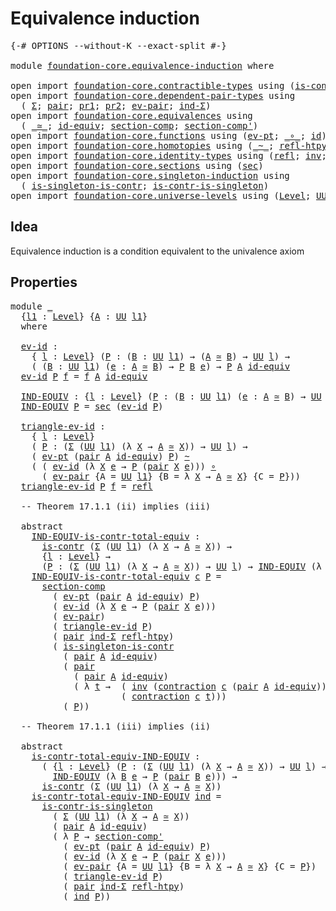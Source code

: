 # Equivalence induction

<pre class="Agda"><a id="34" class="Symbol">{-#</a> <a id="38" class="Keyword">OPTIONS</a> <a id="46" class="Pragma">--without-K</a> <a id="58" class="Pragma">--exact-split</a> <a id="72" class="Symbol">#-}</a>

<a id="77" class="Keyword">module</a> <a id="84" href="foundation-core.equivalence-induction.html" class="Module">foundation-core.equivalence-induction</a> <a id="122" class="Keyword">where</a>

<a id="129" class="Keyword">open</a> <a id="134" class="Keyword">import</a> <a id="141" href="foundation-core.contractible-types.html" class="Module">foundation-core.contractible-types</a> <a id="176" class="Keyword">using</a> <a id="182" class="Symbol">(</a><a id="183" href="foundation-core.contractible-types.html#925" class="Function">is-contr</a><a id="191" class="Symbol">;</a> <a id="193" href="foundation-core.contractible-types.html#1360" class="Function">contraction</a><a id="204" class="Symbol">)</a>
<a id="206" class="Keyword">open</a> <a id="211" class="Keyword">import</a> <a id="218" href="foundation-core.dependent-pair-types.html" class="Module">foundation-core.dependent-pair-types</a> <a id="255" class="Keyword">using</a>
  <a id="263" class="Symbol">(</a> <a id="265" href="foundation-core.dependent-pair-types.html#502" class="Record">Σ</a><a id="266" class="Symbol">;</a> <a id="268" href="foundation-core.dependent-pair-types.html#575" class="InductiveConstructor">pair</a><a id="272" class="Symbol">;</a> <a id="274" href="foundation-core.dependent-pair-types.html#592" class="Field">pr1</a><a id="277" class="Symbol">;</a> <a id="279" href="foundation-core.dependent-pair-types.html#604" class="Field">pr2</a><a id="282" class="Symbol">;</a> <a id="284" href="foundation-core.dependent-pair-types.html#853" class="Function">ev-pair</a><a id="291" class="Symbol">;</a> <a id="293" href="foundation-core.dependent-pair-types.html#687" class="Function">ind-Σ</a><a id="298" class="Symbol">)</a>
<a id="300" class="Keyword">open</a> <a id="305" class="Keyword">import</a> <a id="312" href="foundation-core.equivalences.html" class="Module">foundation-core.equivalences</a> <a id="341" class="Keyword">using</a>
  <a id="349" class="Symbol">(</a> <a id="351" href="foundation-core.equivalences.html#1607" class="Function Operator">_≃_</a><a id="354" class="Symbol">;</a> <a id="356" href="foundation-core.equivalences.html#2480" class="Function">id-equiv</a><a id="364" class="Symbol">;</a> <a id="366" href="foundation-core.equivalences.html#6162" class="Function">section-comp</a><a id="378" class="Symbol">;</a> <a id="380" href="foundation-core.equivalences.html#6335" class="Function">section-comp&#39;</a><a id="393" class="Symbol">)</a>
<a id="395" class="Keyword">open</a> <a id="400" class="Keyword">import</a> <a id="407" href="foundation-core.functions.html" class="Module">foundation-core.functions</a> <a id="433" class="Keyword">using</a> <a id="439" class="Symbol">(</a><a id="440" href="foundation-core.functions.html#622" class="Function">ev-pt</a><a id="445" class="Symbol">;</a> <a id="447" href="foundation-core.functions.html#407" class="Function Operator">_∘_</a><a id="450" class="Symbol">;</a> <a id="452" href="foundation-core.functions.html#309" class="Function">id</a><a id="454" class="Symbol">)</a>
<a id="456" class="Keyword">open</a> <a id="461" class="Keyword">import</a> <a id="468" href="foundation-core.homotopies.html" class="Module">foundation-core.homotopies</a> <a id="495" class="Keyword">using</a> <a id="501" class="Symbol">(</a><a id="502" href="foundation-core.homotopies.html#467" class="Function Operator">_~_</a><a id="505" class="Symbol">;</a> <a id="507" href="foundation-core.homotopies.html#632" class="Function">refl-htpy</a><a id="516" class="Symbol">)</a>
<a id="518" class="Keyword">open</a> <a id="523" class="Keyword">import</a> <a id="530" href="foundation-core.identity-types.html" class="Module">foundation-core.identity-types</a> <a id="561" class="Keyword">using</a> <a id="567" class="Symbol">(</a><a id="568" href="foundation-core.identity-types.html#694" class="InductiveConstructor">refl</a><a id="572" class="Symbol">;</a> <a id="574" href="foundation-core.identity-types.html#1552" class="Function">inv</a><a id="577" class="Symbol">;</a> <a id="579" href="foundation-core.identity-types.html#1239" class="Function Operator">_∙_</a><a id="582" class="Symbol">)</a>
<a id="584" class="Keyword">open</a> <a id="589" class="Keyword">import</a> <a id="596" href="foundation-core.sections.html" class="Module">foundation-core.sections</a> <a id="621" class="Keyword">using</a> <a id="627" class="Symbol">(</a><a id="628" href="foundation-core.sections.html#521" class="Function">sec</a><a id="631" class="Symbol">)</a>
<a id="633" class="Keyword">open</a> <a id="638" class="Keyword">import</a> <a id="645" href="foundation-core.singleton-induction.html" class="Module">foundation-core.singleton-induction</a> <a id="681" class="Keyword">using</a>
  <a id="689" class="Symbol">(</a> <a id="691" href="foundation-core.singleton-induction.html#2039" class="Function">is-singleton-is-contr</a><a id="712" class="Symbol">;</a> <a id="714" href="foundation-core.singleton-induction.html#2563" class="Function">is-contr-is-singleton</a><a id="735" class="Symbol">)</a>
<a id="737" class="Keyword">open</a> <a id="742" class="Keyword">import</a> <a id="749" href="foundation-core.universe-levels.html" class="Module">foundation-core.universe-levels</a> <a id="781" class="Keyword">using</a> <a id="787" class="Symbol">(</a><a id="788" href="Agda.Primitive.html#597" class="Postulate">Level</a><a id="793" class="Symbol">;</a> <a id="795" href="foundation-core.universe-levels.html#222" class="Primitive">UU</a><a id="797" class="Symbol">)</a>
</pre>
## Idea

Equivalence induction is a condition equivalent to the univalence axiom

## Properties

<pre class="Agda"><a id="909" class="Keyword">module</a> <a id="916" href="foundation-core.equivalence-induction.html#916" class="Module">_</a>
  <a id="920" class="Symbol">{</a><a id="921" href="foundation-core.equivalence-induction.html#921" class="Bound">l1</a> <a id="924" class="Symbol">:</a> <a id="926" href="Agda.Primitive.html#597" class="Postulate">Level</a><a id="931" class="Symbol">}</a> <a id="933" class="Symbol">{</a><a id="934" href="foundation-core.equivalence-induction.html#934" class="Bound">A</a> <a id="936" class="Symbol">:</a> <a id="938" href="foundation-core.universe-levels.html#222" class="Primitive">UU</a> <a id="941" href="foundation-core.equivalence-induction.html#921" class="Bound">l1</a><a id="943" class="Symbol">}</a>
  <a id="947" class="Keyword">where</a>

  <a id="956" href="foundation-core.equivalence-induction.html#956" class="Function">ev-id</a> <a id="962" class="Symbol">:</a>
    <a id="968" class="Symbol">{</a> <a id="970" href="foundation-core.equivalence-induction.html#970" class="Bound">l</a> <a id="972" class="Symbol">:</a> <a id="974" href="Agda.Primitive.html#597" class="Postulate">Level</a><a id="979" class="Symbol">}</a> <a id="981" class="Symbol">(</a><a id="982" href="foundation-core.equivalence-induction.html#982" class="Bound">P</a> <a id="984" class="Symbol">:</a> <a id="986" class="Symbol">(</a><a id="987" href="foundation-core.equivalence-induction.html#987" class="Bound">B</a> <a id="989" class="Symbol">:</a> <a id="991" href="foundation-core.universe-levels.html#222" class="Primitive">UU</a> <a id="994" href="foundation-core.equivalence-induction.html#921" class="Bound">l1</a><a id="996" class="Symbol">)</a> <a id="998" class="Symbol">→</a> <a id="1000" class="Symbol">(</a><a id="1001" href="foundation-core.equivalence-induction.html#934" class="Bound">A</a> <a id="1003" href="foundation-core.equivalences.html#1607" class="Function Operator">≃</a> <a id="1005" href="foundation-core.equivalence-induction.html#987" class="Bound">B</a><a id="1006" class="Symbol">)</a> <a id="1008" class="Symbol">→</a> <a id="1010" href="foundation-core.universe-levels.html#222" class="Primitive">UU</a> <a id="1013" href="foundation-core.equivalence-induction.html#970" class="Bound">l</a><a id="1014" class="Symbol">)</a> <a id="1016" class="Symbol">→</a>
    <a id="1022" class="Symbol">(</a> <a id="1024" class="Symbol">(</a><a id="1025" href="foundation-core.equivalence-induction.html#1025" class="Bound">B</a> <a id="1027" class="Symbol">:</a> <a id="1029" href="foundation-core.universe-levels.html#222" class="Primitive">UU</a> <a id="1032" href="foundation-core.equivalence-induction.html#921" class="Bound">l1</a><a id="1034" class="Symbol">)</a> <a id="1036" class="Symbol">(</a><a id="1037" href="foundation-core.equivalence-induction.html#1037" class="Bound">e</a> <a id="1039" class="Symbol">:</a> <a id="1041" href="foundation-core.equivalence-induction.html#934" class="Bound">A</a> <a id="1043" href="foundation-core.equivalences.html#1607" class="Function Operator">≃</a> <a id="1045" href="foundation-core.equivalence-induction.html#1025" class="Bound">B</a><a id="1046" class="Symbol">)</a> <a id="1048" class="Symbol">→</a> <a id="1050" href="foundation-core.equivalence-induction.html#982" class="Bound">P</a> <a id="1052" href="foundation-core.equivalence-induction.html#1025" class="Bound">B</a> <a id="1054" href="foundation-core.equivalence-induction.html#1037" class="Bound">e</a><a id="1055" class="Symbol">)</a> <a id="1057" class="Symbol">→</a> <a id="1059" href="foundation-core.equivalence-induction.html#982" class="Bound">P</a> <a id="1061" href="foundation-core.equivalence-induction.html#934" class="Bound">A</a> <a id="1063" href="foundation-core.equivalences.html#2480" class="Function">id-equiv</a>
  <a id="1074" href="foundation-core.equivalence-induction.html#956" class="Function">ev-id</a> <a id="1080" href="foundation-core.equivalence-induction.html#1080" class="Bound">P</a> <a id="1082" href="foundation-core.equivalence-induction.html#1082" class="Bound">f</a> <a id="1084" class="Symbol">=</a> <a id="1086" href="foundation-core.equivalence-induction.html#1082" class="Bound">f</a> <a id="1088" href="foundation-core.equivalence-induction.html#934" class="Bound">A</a> <a id="1090" href="foundation-core.equivalences.html#2480" class="Function">id-equiv</a>
  
  <a id="1104" href="foundation-core.equivalence-induction.html#1104" class="Function">IND-EQUIV</a> <a id="1114" class="Symbol">:</a> <a id="1116" class="Symbol">{</a><a id="1117" href="foundation-core.equivalence-induction.html#1117" class="Bound">l</a> <a id="1119" class="Symbol">:</a> <a id="1121" href="Agda.Primitive.html#597" class="Postulate">Level</a><a id="1126" class="Symbol">}</a> <a id="1128" class="Symbol">(</a><a id="1129" href="foundation-core.equivalence-induction.html#1129" class="Bound">P</a> <a id="1131" class="Symbol">:</a> <a id="1133" class="Symbol">(</a><a id="1134" href="foundation-core.equivalence-induction.html#1134" class="Bound">B</a> <a id="1136" class="Symbol">:</a> <a id="1138" href="foundation-core.universe-levels.html#222" class="Primitive">UU</a> <a id="1141" href="foundation-core.equivalence-induction.html#921" class="Bound">l1</a><a id="1143" class="Symbol">)</a> <a id="1145" class="Symbol">(</a><a id="1146" href="foundation-core.equivalence-induction.html#1146" class="Bound">e</a> <a id="1148" class="Symbol">:</a> <a id="1150" href="foundation-core.equivalence-induction.html#934" class="Bound">A</a> <a id="1152" href="foundation-core.equivalences.html#1607" class="Function Operator">≃</a> <a id="1154" href="foundation-core.equivalence-induction.html#1134" class="Bound">B</a><a id="1155" class="Symbol">)</a> <a id="1157" class="Symbol">→</a> <a id="1159" href="foundation-core.universe-levels.html#222" class="Primitive">UU</a> <a id="1162" href="foundation-core.equivalence-induction.html#1117" class="Bound">l</a><a id="1163" class="Symbol">)</a> <a id="1165" class="Symbol">→</a> <a id="1167" href="foundation-core.universe-levels.html#222" class="Primitive">UU</a> <a id="1170" class="Symbol">_</a>
  <a id="1174" href="foundation-core.equivalence-induction.html#1104" class="Function">IND-EQUIV</a> <a id="1184" href="foundation-core.equivalence-induction.html#1184" class="Bound">P</a> <a id="1186" class="Symbol">=</a> <a id="1188" href="foundation-core.sections.html#521" class="Function">sec</a> <a id="1192" class="Symbol">(</a><a id="1193" href="foundation-core.equivalence-induction.html#956" class="Function">ev-id</a> <a id="1199" href="foundation-core.equivalence-induction.html#1184" class="Bound">P</a><a id="1200" class="Symbol">)</a>
  
  <a id="1207" href="foundation-core.equivalence-induction.html#1207" class="Function">triangle-ev-id</a> <a id="1222" class="Symbol">:</a>
    <a id="1228" class="Symbol">{</a> <a id="1230" href="foundation-core.equivalence-induction.html#1230" class="Bound">l</a> <a id="1232" class="Symbol">:</a> <a id="1234" href="Agda.Primitive.html#597" class="Postulate">Level</a><a id="1239" class="Symbol">}</a>
    <a id="1245" class="Symbol">(</a> <a id="1247" href="foundation-core.equivalence-induction.html#1247" class="Bound">P</a> <a id="1249" class="Symbol">:</a> <a id="1251" class="Symbol">(</a><a id="1252" href="foundation-core.dependent-pair-types.html#502" class="Record">Σ</a> <a id="1254" class="Symbol">(</a><a id="1255" href="foundation-core.universe-levels.html#222" class="Primitive">UU</a> <a id="1258" href="foundation-core.equivalence-induction.html#921" class="Bound">l1</a><a id="1260" class="Symbol">)</a> <a id="1262" class="Symbol">(λ</a> <a id="1265" href="foundation-core.equivalence-induction.html#1265" class="Bound">X</a> <a id="1267" class="Symbol">→</a> <a id="1269" href="foundation-core.equivalence-induction.html#934" class="Bound">A</a> <a id="1271" href="foundation-core.equivalences.html#1607" class="Function Operator">≃</a> <a id="1273" href="foundation-core.equivalence-induction.html#1265" class="Bound">X</a><a id="1274" class="Symbol">))</a> <a id="1277" class="Symbol">→</a> <a id="1279" href="foundation-core.universe-levels.html#222" class="Primitive">UU</a> <a id="1282" href="foundation-core.equivalence-induction.html#1230" class="Bound">l</a><a id="1283" class="Symbol">)</a> <a id="1285" class="Symbol">→</a>
    <a id="1291" class="Symbol">(</a> <a id="1293" href="foundation-core.functions.html#622" class="Function">ev-pt</a> <a id="1299" class="Symbol">(</a><a id="1300" href="foundation-core.dependent-pair-types.html#575" class="InductiveConstructor">pair</a> <a id="1305" href="foundation-core.equivalence-induction.html#934" class="Bound">A</a> <a id="1307" href="foundation-core.equivalences.html#2480" class="Function">id-equiv</a><a id="1315" class="Symbol">)</a> <a id="1317" href="foundation-core.equivalence-induction.html#1247" class="Bound">P</a><a id="1318" class="Symbol">)</a> <a id="1320" href="foundation-core.homotopies.html#467" class="Function Operator">~</a>
    <a id="1326" class="Symbol">(</a> <a id="1328" class="Symbol">(</a> <a id="1330" href="foundation-core.equivalence-induction.html#956" class="Function">ev-id</a> <a id="1336" class="Symbol">(λ</a> <a id="1339" href="foundation-core.equivalence-induction.html#1339" class="Bound">X</a> <a id="1341" href="foundation-core.equivalence-induction.html#1341" class="Bound">e</a> <a id="1343" class="Symbol">→</a> <a id="1345" href="foundation-core.equivalence-induction.html#1247" class="Bound">P</a> <a id="1347" class="Symbol">(</a><a id="1348" href="foundation-core.dependent-pair-types.html#575" class="InductiveConstructor">pair</a> <a id="1353" href="foundation-core.equivalence-induction.html#1339" class="Bound">X</a> <a id="1355" href="foundation-core.equivalence-induction.html#1341" class="Bound">e</a><a id="1356" class="Symbol">)))</a> <a id="1360" href="foundation-core.functions.html#407" class="Function Operator">∘</a>
      <a id="1368" class="Symbol">(</a> <a id="1370" href="foundation-core.dependent-pair-types.html#853" class="Function">ev-pair</a> <a id="1378" class="Symbol">{</a><a id="1379" class="Argument">A</a> <a id="1381" class="Symbol">=</a> <a id="1383" href="foundation-core.universe-levels.html#222" class="Primitive">UU</a> <a id="1386" href="foundation-core.equivalence-induction.html#921" class="Bound">l1</a><a id="1388" class="Symbol">}</a> <a id="1390" class="Symbol">{</a><a id="1391" class="Argument">B</a> <a id="1393" class="Symbol">=</a> <a id="1395" class="Symbol">λ</a> <a id="1397" href="foundation-core.equivalence-induction.html#1397" class="Bound">X</a> <a id="1399" class="Symbol">→</a> <a id="1401" href="foundation-core.equivalence-induction.html#934" class="Bound">A</a> <a id="1403" href="foundation-core.equivalences.html#1607" class="Function Operator">≃</a> <a id="1405" href="foundation-core.equivalence-induction.html#1397" class="Bound">X</a><a id="1406" class="Symbol">}</a> <a id="1408" class="Symbol">{</a><a id="1409" class="Argument">C</a> <a id="1411" class="Symbol">=</a> <a id="1413" href="foundation-core.equivalence-induction.html#1247" class="Bound">P</a><a id="1414" class="Symbol">}))</a>
  <a id="1420" href="foundation-core.equivalence-induction.html#1207" class="Function">triangle-ev-id</a> <a id="1435" href="foundation-core.equivalence-induction.html#1435" class="Bound">P</a> <a id="1437" href="foundation-core.equivalence-induction.html#1437" class="Bound">f</a> <a id="1439" class="Symbol">=</a> <a id="1441" href="foundation-core.identity-types.html#694" class="InductiveConstructor">refl</a>

  <a id="1449" class="Comment">-- Theorem 17.1.1 (ii) implies (iii)</a>

  <a id="1489" class="Keyword">abstract</a>
    <a id="1502" href="foundation-core.equivalence-induction.html#1502" class="Function">IND-EQUIV-is-contr-total-equiv</a> <a id="1533" class="Symbol">:</a>
      <a id="1541" href="foundation-core.contractible-types.html#925" class="Function">is-contr</a> <a id="1550" class="Symbol">(</a><a id="1551" href="foundation-core.dependent-pair-types.html#502" class="Record">Σ</a> <a id="1553" class="Symbol">(</a><a id="1554" href="foundation-core.universe-levels.html#222" class="Primitive">UU</a> <a id="1557" href="foundation-core.equivalence-induction.html#921" class="Bound">l1</a><a id="1559" class="Symbol">)</a> <a id="1561" class="Symbol">(λ</a> <a id="1564" href="foundation-core.equivalence-induction.html#1564" class="Bound">X</a> <a id="1566" class="Symbol">→</a> <a id="1568" href="foundation-core.equivalence-induction.html#934" class="Bound">A</a> <a id="1570" href="foundation-core.equivalences.html#1607" class="Function Operator">≃</a> <a id="1572" href="foundation-core.equivalence-induction.html#1564" class="Bound">X</a><a id="1573" class="Symbol">))</a> <a id="1576" class="Symbol">→</a>
      <a id="1584" class="Symbol">{</a><a id="1585" href="foundation-core.equivalence-induction.html#1585" class="Bound">l</a> <a id="1587" class="Symbol">:</a> <a id="1589" href="Agda.Primitive.html#597" class="Postulate">Level</a><a id="1594" class="Symbol">}</a> <a id="1596" class="Symbol">→</a>
      <a id="1604" class="Symbol">(</a><a id="1605" href="foundation-core.equivalence-induction.html#1605" class="Bound">P</a> <a id="1607" class="Symbol">:</a> <a id="1609" class="Symbol">(</a><a id="1610" href="foundation-core.dependent-pair-types.html#502" class="Record">Σ</a> <a id="1612" class="Symbol">(</a><a id="1613" href="foundation-core.universe-levels.html#222" class="Primitive">UU</a> <a id="1616" href="foundation-core.equivalence-induction.html#921" class="Bound">l1</a><a id="1618" class="Symbol">)</a> <a id="1620" class="Symbol">(λ</a> <a id="1623" href="foundation-core.equivalence-induction.html#1623" class="Bound">X</a> <a id="1625" class="Symbol">→</a> <a id="1627" href="foundation-core.equivalence-induction.html#934" class="Bound">A</a> <a id="1629" href="foundation-core.equivalences.html#1607" class="Function Operator">≃</a> <a id="1631" href="foundation-core.equivalence-induction.html#1623" class="Bound">X</a><a id="1632" class="Symbol">))</a> <a id="1635" class="Symbol">→</a> <a id="1637" href="foundation-core.universe-levels.html#222" class="Primitive">UU</a> <a id="1640" href="foundation-core.equivalence-induction.html#1585" class="Bound">l</a><a id="1641" class="Symbol">)</a> <a id="1643" class="Symbol">→</a> <a id="1645" href="foundation-core.equivalence-induction.html#1104" class="Function">IND-EQUIV</a> <a id="1655" class="Symbol">(λ</a> <a id="1658" href="foundation-core.equivalence-induction.html#1658" class="Bound">B</a> <a id="1660" href="foundation-core.equivalence-induction.html#1660" class="Bound">e</a> <a id="1662" class="Symbol">→</a> <a id="1664" href="foundation-core.equivalence-induction.html#1605" class="Bound">P</a> <a id="1666" class="Symbol">(</a><a id="1667" href="foundation-core.dependent-pair-types.html#575" class="InductiveConstructor">pair</a> <a id="1672" href="foundation-core.equivalence-induction.html#1658" class="Bound">B</a> <a id="1674" href="foundation-core.equivalence-induction.html#1660" class="Bound">e</a><a id="1675" class="Symbol">))</a>
    <a id="1682" href="foundation-core.equivalence-induction.html#1502" class="Function">IND-EQUIV-is-contr-total-equiv</a> <a id="1713" href="foundation-core.equivalence-induction.html#1713" class="Bound">c</a> <a id="1715" href="foundation-core.equivalence-induction.html#1715" class="Bound">P</a> <a id="1717" class="Symbol">=</a>
      <a id="1725" href="foundation-core.equivalences.html#6162" class="Function">section-comp</a>
        <a id="1746" class="Symbol">(</a> <a id="1748" href="foundation-core.functions.html#622" class="Function">ev-pt</a> <a id="1754" class="Symbol">(</a><a id="1755" href="foundation-core.dependent-pair-types.html#575" class="InductiveConstructor">pair</a> <a id="1760" href="foundation-core.equivalence-induction.html#934" class="Bound">A</a> <a id="1762" href="foundation-core.equivalences.html#2480" class="Function">id-equiv</a><a id="1770" class="Symbol">)</a> <a id="1772" href="foundation-core.equivalence-induction.html#1715" class="Bound">P</a><a id="1773" class="Symbol">)</a>
        <a id="1783" class="Symbol">(</a> <a id="1785" href="foundation-core.equivalence-induction.html#956" class="Function">ev-id</a> <a id="1791" class="Symbol">(λ</a> <a id="1794" href="foundation-core.equivalence-induction.html#1794" class="Bound">X</a> <a id="1796" href="foundation-core.equivalence-induction.html#1796" class="Bound">e</a> <a id="1798" class="Symbol">→</a> <a id="1800" href="foundation-core.equivalence-induction.html#1715" class="Bound">P</a> <a id="1802" class="Symbol">(</a><a id="1803" href="foundation-core.dependent-pair-types.html#575" class="InductiveConstructor">pair</a> <a id="1808" href="foundation-core.equivalence-induction.html#1794" class="Bound">X</a> <a id="1810" href="foundation-core.equivalence-induction.html#1796" class="Bound">e</a><a id="1811" class="Symbol">)))</a>
        <a id="1823" class="Symbol">(</a> <a id="1825" href="foundation-core.dependent-pair-types.html#853" class="Function">ev-pair</a><a id="1832" class="Symbol">)</a>
        <a id="1842" class="Symbol">(</a> <a id="1844" href="foundation-core.equivalence-induction.html#1207" class="Function">triangle-ev-id</a> <a id="1859" href="foundation-core.equivalence-induction.html#1715" class="Bound">P</a><a id="1860" class="Symbol">)</a>
        <a id="1870" class="Symbol">(</a> <a id="1872" href="foundation-core.dependent-pair-types.html#575" class="InductiveConstructor">pair</a> <a id="1877" href="foundation-core.dependent-pair-types.html#687" class="Function">ind-Σ</a> <a id="1883" href="foundation-core.homotopies.html#632" class="Function">refl-htpy</a><a id="1892" class="Symbol">)</a>
        <a id="1902" class="Symbol">(</a> <a id="1904" href="foundation-core.singleton-induction.html#2039" class="Function">is-singleton-is-contr</a>
          <a id="1936" class="Symbol">(</a> <a id="1938" href="foundation-core.dependent-pair-types.html#575" class="InductiveConstructor">pair</a> <a id="1943" href="foundation-core.equivalence-induction.html#934" class="Bound">A</a> <a id="1945" href="foundation-core.equivalences.html#2480" class="Function">id-equiv</a><a id="1953" class="Symbol">)</a>
          <a id="1965" class="Symbol">(</a> <a id="1967" href="foundation-core.dependent-pair-types.html#575" class="InductiveConstructor">pair</a>
            <a id="1984" class="Symbol">(</a> <a id="1986" href="foundation-core.dependent-pair-types.html#575" class="InductiveConstructor">pair</a> <a id="1991" href="foundation-core.equivalence-induction.html#934" class="Bound">A</a> <a id="1993" href="foundation-core.equivalences.html#2480" class="Function">id-equiv</a><a id="2001" class="Symbol">)</a>
            <a id="2015" class="Symbol">(</a> <a id="2017" class="Symbol">λ</a> <a id="2019" href="foundation-core.equivalence-induction.html#2019" class="Bound">t</a> <a id="2021" class="Symbol">→</a>  <a id="2024" class="Symbol">(</a> <a id="2026" href="foundation-core.identity-types.html#1552" class="Function">inv</a> <a id="2030" class="Symbol">(</a><a id="2031" href="foundation-core.contractible-types.html#1360" class="Function">contraction</a> <a id="2043" href="foundation-core.equivalence-induction.html#1713" class="Bound">c</a> <a id="2045" class="Symbol">(</a><a id="2046" href="foundation-core.dependent-pair-types.html#575" class="InductiveConstructor">pair</a> <a id="2051" href="foundation-core.equivalence-induction.html#934" class="Bound">A</a> <a id="2053" href="foundation-core.equivalences.html#2480" class="Function">id-equiv</a><a id="2061" class="Symbol">)))</a> <a id="2065" href="foundation-core.identity-types.html#1239" class="Function Operator">∙</a>
                     <a id="2088" class="Symbol">(</a> <a id="2090" href="foundation-core.contractible-types.html#1360" class="Function">contraction</a> <a id="2102" href="foundation-core.equivalence-induction.html#1713" class="Bound">c</a> <a id="2104" href="foundation-core.equivalence-induction.html#2019" class="Bound">t</a><a id="2105" class="Symbol">)))</a>
          <a id="2119" class="Symbol">(</a> <a id="2121" href="foundation-core.equivalence-induction.html#1715" class="Bound">P</a><a id="2122" class="Symbol">))</a>

  <a id="2128" class="Comment">-- Theorem 17.1.1 (iii) implies (ii)</a>

  <a id="2168" class="Keyword">abstract</a>
    <a id="2181" href="foundation-core.equivalence-induction.html#2181" class="Function">is-contr-total-equiv-IND-EQUIV</a> <a id="2212" class="Symbol">:</a>
      <a id="2220" class="Symbol">(</a> <a id="2222" class="Symbol">{</a><a id="2223" href="foundation-core.equivalence-induction.html#2223" class="Bound">l</a> <a id="2225" class="Symbol">:</a> <a id="2227" href="Agda.Primitive.html#597" class="Postulate">Level</a><a id="2232" class="Symbol">}</a> <a id="2234" class="Symbol">(</a><a id="2235" href="foundation-core.equivalence-induction.html#2235" class="Bound">P</a> <a id="2237" class="Symbol">:</a> <a id="2239" class="Symbol">(</a><a id="2240" href="foundation-core.dependent-pair-types.html#502" class="Record">Σ</a> <a id="2242" class="Symbol">(</a><a id="2243" href="foundation-core.universe-levels.html#222" class="Primitive">UU</a> <a id="2246" href="foundation-core.equivalence-induction.html#921" class="Bound">l1</a><a id="2248" class="Symbol">)</a> <a id="2250" class="Symbol">(λ</a> <a id="2253" href="foundation-core.equivalence-induction.html#2253" class="Bound">X</a> <a id="2255" class="Symbol">→</a> <a id="2257" href="foundation-core.equivalence-induction.html#934" class="Bound">A</a> <a id="2259" href="foundation-core.equivalences.html#1607" class="Function Operator">≃</a> <a id="2261" href="foundation-core.equivalence-induction.html#2253" class="Bound">X</a><a id="2262" class="Symbol">))</a> <a id="2265" class="Symbol">→</a> <a id="2267" href="foundation-core.universe-levels.html#222" class="Primitive">UU</a> <a id="2270" href="foundation-core.equivalence-induction.html#2223" class="Bound">l</a><a id="2271" class="Symbol">)</a> <a id="2273" class="Symbol">→</a>
        <a id="2283" href="foundation-core.equivalence-induction.html#1104" class="Function">IND-EQUIV</a> <a id="2293" class="Symbol">(λ</a> <a id="2296" href="foundation-core.equivalence-induction.html#2296" class="Bound">B</a> <a id="2298" href="foundation-core.equivalence-induction.html#2298" class="Bound">e</a> <a id="2300" class="Symbol">→</a> <a id="2302" href="foundation-core.equivalence-induction.html#2235" class="Bound">P</a> <a id="2304" class="Symbol">(</a><a id="2305" href="foundation-core.dependent-pair-types.html#575" class="InductiveConstructor">pair</a> <a id="2310" href="foundation-core.equivalence-induction.html#2296" class="Bound">B</a> <a id="2312" href="foundation-core.equivalence-induction.html#2298" class="Bound">e</a><a id="2313" class="Symbol">)))</a> <a id="2317" class="Symbol">→</a>
      <a id="2325" href="foundation-core.contractible-types.html#925" class="Function">is-contr</a> <a id="2334" class="Symbol">(</a><a id="2335" href="foundation-core.dependent-pair-types.html#502" class="Record">Σ</a> <a id="2337" class="Symbol">(</a><a id="2338" href="foundation-core.universe-levels.html#222" class="Primitive">UU</a> <a id="2341" href="foundation-core.equivalence-induction.html#921" class="Bound">l1</a><a id="2343" class="Symbol">)</a> <a id="2345" class="Symbol">(λ</a> <a id="2348" href="foundation-core.equivalence-induction.html#2348" class="Bound">X</a> <a id="2350" class="Symbol">→</a> <a id="2352" href="foundation-core.equivalence-induction.html#934" class="Bound">A</a> <a id="2354" href="foundation-core.equivalences.html#1607" class="Function Operator">≃</a> <a id="2356" href="foundation-core.equivalence-induction.html#2348" class="Bound">X</a><a id="2357" class="Symbol">))</a>
    <a id="2364" href="foundation-core.equivalence-induction.html#2181" class="Function">is-contr-total-equiv-IND-EQUIV</a> <a id="2395" href="foundation-core.equivalence-induction.html#2395" class="Bound">ind</a> <a id="2399" class="Symbol">=</a>
      <a id="2407" href="foundation-core.singleton-induction.html#2563" class="Function">is-contr-is-singleton</a>
        <a id="2437" class="Symbol">(</a> <a id="2439" href="foundation-core.dependent-pair-types.html#502" class="Record">Σ</a> <a id="2441" class="Symbol">(</a><a id="2442" href="foundation-core.universe-levels.html#222" class="Primitive">UU</a> <a id="2445" href="foundation-core.equivalence-induction.html#921" class="Bound">l1</a><a id="2447" class="Symbol">)</a> <a id="2449" class="Symbol">(λ</a> <a id="2452" href="foundation-core.equivalence-induction.html#2452" class="Bound">X</a> <a id="2454" class="Symbol">→</a> <a id="2456" href="foundation-core.equivalence-induction.html#934" class="Bound">A</a> <a id="2458" href="foundation-core.equivalences.html#1607" class="Function Operator">≃</a> <a id="2460" href="foundation-core.equivalence-induction.html#2452" class="Bound">X</a><a id="2461" class="Symbol">))</a>
        <a id="2472" class="Symbol">(</a> <a id="2474" href="foundation-core.dependent-pair-types.html#575" class="InductiveConstructor">pair</a> <a id="2479" href="foundation-core.equivalence-induction.html#934" class="Bound">A</a> <a id="2481" href="foundation-core.equivalences.html#2480" class="Function">id-equiv</a><a id="2489" class="Symbol">)</a>
        <a id="2499" class="Symbol">(</a> <a id="2501" class="Symbol">λ</a> <a id="2503" href="foundation-core.equivalence-induction.html#2503" class="Bound">P</a> <a id="2505" class="Symbol">→</a> <a id="2507" href="foundation-core.equivalences.html#6335" class="Function">section-comp&#39;</a>
          <a id="2531" class="Symbol">(</a> <a id="2533" href="foundation-core.functions.html#622" class="Function">ev-pt</a> <a id="2539" class="Symbol">(</a><a id="2540" href="foundation-core.dependent-pair-types.html#575" class="InductiveConstructor">pair</a> <a id="2545" href="foundation-core.equivalence-induction.html#934" class="Bound">A</a> <a id="2547" href="foundation-core.equivalences.html#2480" class="Function">id-equiv</a><a id="2555" class="Symbol">)</a> <a id="2557" href="foundation-core.equivalence-induction.html#2503" class="Bound">P</a><a id="2558" class="Symbol">)</a>
          <a id="2570" class="Symbol">(</a> <a id="2572" href="foundation-core.equivalence-induction.html#956" class="Function">ev-id</a> <a id="2578" class="Symbol">(λ</a> <a id="2581" href="foundation-core.equivalence-induction.html#2581" class="Bound">X</a> <a id="2583" href="foundation-core.equivalence-induction.html#2583" class="Bound">e</a> <a id="2585" class="Symbol">→</a> <a id="2587" href="foundation-core.equivalence-induction.html#2503" class="Bound">P</a> <a id="2589" class="Symbol">(</a><a id="2590" href="foundation-core.dependent-pair-types.html#575" class="InductiveConstructor">pair</a> <a id="2595" href="foundation-core.equivalence-induction.html#2581" class="Bound">X</a> <a id="2597" href="foundation-core.equivalence-induction.html#2583" class="Bound">e</a><a id="2598" class="Symbol">)))</a>
          <a id="2612" class="Symbol">(</a> <a id="2614" href="foundation-core.dependent-pair-types.html#853" class="Function">ev-pair</a> <a id="2622" class="Symbol">{</a><a id="2623" class="Argument">A</a> <a id="2625" class="Symbol">=</a> <a id="2627" href="foundation-core.universe-levels.html#222" class="Primitive">UU</a> <a id="2630" href="foundation-core.equivalence-induction.html#921" class="Bound">l1</a><a id="2632" class="Symbol">}</a> <a id="2634" class="Symbol">{</a><a id="2635" class="Argument">B</a> <a id="2637" class="Symbol">=</a> <a id="2639" class="Symbol">λ</a> <a id="2641" href="foundation-core.equivalence-induction.html#2641" class="Bound">X</a> <a id="2643" class="Symbol">→</a> <a id="2645" href="foundation-core.equivalence-induction.html#934" class="Bound">A</a> <a id="2647" href="foundation-core.equivalences.html#1607" class="Function Operator">≃</a> <a id="2649" href="foundation-core.equivalence-induction.html#2641" class="Bound">X</a><a id="2650" class="Symbol">}</a> <a id="2652" class="Symbol">{</a><a id="2653" class="Argument">C</a> <a id="2655" class="Symbol">=</a> <a id="2657" href="foundation-core.equivalence-induction.html#2503" class="Bound">P</a><a id="2658" class="Symbol">})</a>
          <a id="2671" class="Symbol">(</a> <a id="2673" href="foundation-core.equivalence-induction.html#1207" class="Function">triangle-ev-id</a> <a id="2688" href="foundation-core.equivalence-induction.html#2503" class="Bound">P</a><a id="2689" class="Symbol">)</a>
          <a id="2701" class="Symbol">(</a> <a id="2703" href="foundation-core.dependent-pair-types.html#575" class="InductiveConstructor">pair</a> <a id="2708" href="foundation-core.dependent-pair-types.html#687" class="Function">ind-Σ</a> <a id="2714" href="foundation-core.homotopies.html#632" class="Function">refl-htpy</a><a id="2723" class="Symbol">)</a>
          <a id="2735" class="Symbol">(</a> <a id="2737" href="foundation-core.equivalence-induction.html#2395" class="Bound">ind</a> <a id="2741" href="foundation-core.equivalence-induction.html#2503" class="Bound">P</a><a id="2742" class="Symbol">))</a>
</pre>